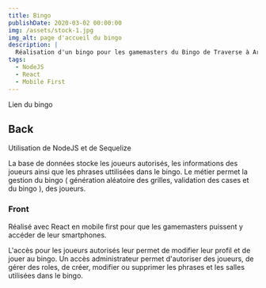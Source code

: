 ```yaml
---
title: Bingo
publishDate: 2020-03-02 00:00:00
img: /assets/stock-1.jpg
img_alt: page d'accueil du bingo
description: |
  Réalisation d'un bingo pour les gamemasters du Bingo de Traverse à Arras
tags:
  - NodeJS
  - React
  - Mobile First
---
```


Lien du bingo

## Back

Utilisation de NodeJS et de Sequelize

La base de données stocke les joueurs autorisés, les informations des joueurs ainsi que les phrases uttilisées dans le bingo.
Le métier permet la gestion du bingo ( génération aléatoire des grilles, validation des cases et du bingo ), des joueurs.

### Front

Réalisé avec React en mobile first pour que les gamemasters puissent y accéder de leur smartphones.

L'accès pour les joueurs autorisés leur permet de modifier leur profil et de jouer au bingo.
Un accès administrateur permet d'autoriser des joueurs, de gérer des roles, de créer, modifier ou supprimer les phrases et les salles utilisées dans le bingo. 